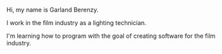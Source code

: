 Hi, my name is Garland Berenzy.

I work in the film industry as a lighting technician.

I'm learning how to program with the goal of creating software for the film industry.
